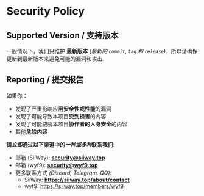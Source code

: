 # Security Policy

## Supported Version / 支持版本

一般情况下，我们只维护 **最新版本** *(最新的 `commit`, `tag` 和 `release`)*，所以请确保更新到最新版本来避免可能的漏洞和攻击.

## Reporting / 提交报告

如果你：
- 发现了严重影响应用**安全性或性能**的漏洞
- 发现了可能导致本项目**受到损害**的内容
- 发现了可能威胁本项目**协作者的人身安全**的内容
- 其他**危险内容**

**请*立即*通过以下渠道中的*一种或多种*联系我们**:

- 邮箱 (SiiWay): **[security@siiway.top](mailto:security@wyf9.top)**
- 邮箱 (wyf9): **[security@wyf9.top](mailto:security@wyf9.top)**
- 更多联系方式 *(Discord, Telegram, QQ)*:
  * SiiWay: **https://siiway.top/about/contact**
  * wyf9: https://siiway.top/members/wyf9
